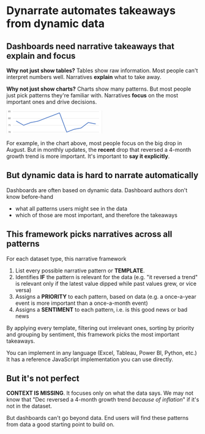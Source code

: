 # Dynarrate automates takeaways from dynamic data

## Dashboards need narrative takeaways that explain and focus

**Why not just show tables?** Tables show raw information. Most people can't interpret numbers well. Narratives **explain** what to take away.

**Why not just show charts?** Charts show many patterns. But most people just pick patterns they're familiar with. Narratives **focus** on the most important ones and drive decisions.

![Line chart of NPS](img/linechart-nps-small.png)

For example, in the chart above, most people focus on the big drop in August. But in monthly updates, the **recent** drop that reversed a 4-month growth trend is more important. It's important to **say it explicitly**.

## But dynamic data is hard to narrate automatically

Dashboards are often based on dynamic data. Dashboard authors don't know before-hand

- what all patterns users might see in the data
- which of those are most important, and therefore the takeaways

## This framework picks narratives across all patterns

For each dataset type, this narrative framework

1. List every possible narrative pattern or **TEMPLATE**.
2. Identifies **IF** the pattern is relevant for the data (e.g. "it reversed a trend" is relevant only if the latest value dipped while past values grew, or vice versa)
3. Assigns a **PRIORITY** to each pattern, based on data (e.g. a once-a-year event is more important than a once-a-month event)
4. Assigns a **SENTIMENT** to each pattern, i.e. is this good news or bad news

By applying every template, filtering out irrelevant ones, sorting by priority and grouping by sentiment, this framework picks the most important takeaways.

You can implement in any language (Excel, Tableau, Power BI, Python, etc.) It has a reference JavaScript implementation you can use directly.

## But it's not perfect

**CONTEXT IS MISSING**. It focuses only on what the data says. We may not know that "Dec reversed a 4-month growth trend *because of inflation*" if it's not in the dataset.

But dashboards can't go beyond data. End users will find these patterns from data a good starting point to build on.
